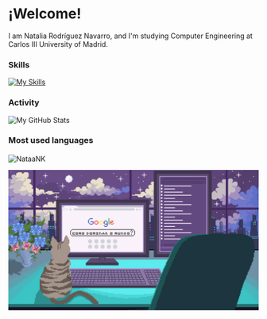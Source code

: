 # ¡Welcome! 
I am Natalia Rodríguez Navarro, and I'm studying Computer Engineering at Carlos III University of Madrid.

### Skills
[![My Skills](https://skillicons.dev/icons?i=c,cs,cpp,linux,clion,py,pycharm,js,html,css,nodejs,r,replit,sklearn,vscode)](https://skillicons.dev)

### Activity
![My GitHub Stats](https://github-readme-stats.vercel.app/api?username=NataaNK&show_icons=true&theme=cobalt)

### Most used languages
<p><img align="center" src="https://github-readme-stats.vercel.app/api/top-langs?username=NataaNK&show_icons=true&locale=en&layout=compact" alt="NataaNK" /></p>

![](https://github.com/NataaNK/NataaNK/blob/main/Pixilart%20-%20Live%20on.gif)
